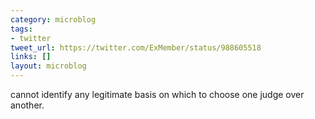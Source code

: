 ```yaml
---
category: microblog
tags:
- twitter
tweet_url: https://twitter.com/ExMember/status/988605518
links: []
layout: microblog
---
```

cannot identify any legitimate basis on which to choose one judge over another.
